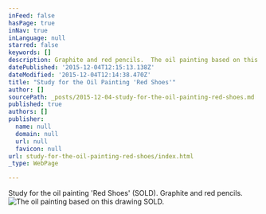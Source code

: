 ```yaml
---
inFeed: false
hasPage: true
inNav: true
inLanguage: null
starred: false
keywords: []
description: Graphite and red pencils.  The oil painting based on this drawing has SOLD.
datePublished: '2015-12-04T12:15:13.138Z'
dateModified: '2015-12-04T12:14:38.470Z'
title: "Study for the Oil Painting 'Red Shoes'"
author: []
sourcePath: _posts/2015-12-04-study-for-the-oil-painting-red-shoes.md
published: true
authors: []
publisher:
  name: null
  domain: null
  url: null
  favicon: null
url: study-for-the-oil-painting-red-shoes/index.html
_type: WebPage

---
```

Study for the oil painting 'Red Shoes'  (SOLD).  Graphite and red pencils.
![The oil painting based on this drawing SOLD.](https://s3-us-west-2.amazonaws.com/the-grid-img/p/3138a78afeacc9f4316f3f183414305f2dc24460.jpg)